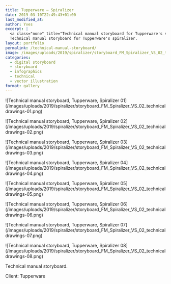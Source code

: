 ```yaml
---
title: Tupperware — Spiralizer
date: 2019-03-10T22:49:43+01:00
last_modified_at: 
author: Yves
excerpt: |
  <a class="none" title="Technical manual storyboard for Tupperware's spiralizer" href="/technical-manual-storyboard/" rel=""><img class="picture" title="Technical manual storyboard for Tupperware's spiralizer" src="/images/uploads/2019/spiralizer/storyboard_FM_Spiralizer_VS_02_technical drawings-03.png" alt="Technical manual storyboard for Tupperware's spiralizer" /></a>
  Technical manual storyboard for Tupperware's spiralizer.
layout: portfolio
permalink: /technical-manual-storyboard/
image: /images/uploads/2019/spiralizer/storyboard_FM_Spiralizer_VS_02_technical drawings-02.png
categories:
  - digital storyboard
  - storyboard
  - infographics
  - technical
  - vector illustration
format: gallery
---
```


![Technical manual storyboard, Tupperware, Spiralizer 01](/images/uploads/2019/spiralizer/storyboard_FM_Spiralizer_VS_02_technical drawings-01.png)

![Technical manual storyboard, Tupperware, Spiralizer 02](/images/uploads/2019/spiralizer/storyboard_FM_Spiralizer_VS_02_technical drawings-02.png)

![Technical manual storyboard, Tupperware, Spiralizer 03](/images/uploads/2019/spiralizer/storyboard_FM_Spiralizer_VS_02_technical drawings-03.png)

![Technical manual storyboard, Tupperware, Spiralizer 04](/images/uploads/2019/spiralizer/storyboard_FM_Spiralizer_VS_02_technical drawings-04.png)

![Technical manual storyboard, Tupperware, Spiralizer 05](/images/uploads/2019/spiralizer/storyboard_FM_Spiralizer_VS_02_technical drawings-05.png)

![Technical manual storyboard, Tupperware, Spiralizer 06](/images/uploads/2019/spiralizer/storyboard_FM_Spiralizer_VS_02_technical drawings-06.png)

![Technical manual storyboard, Tupperware, Spiralizer 07](/images/uploads/2019/spiralizer/storyboard_FM_Spiralizer_VS_02_technical drawings-07.png)

![Technical manual storyboard, Tupperware, Spiralizer 08](/images/uploads/2019/spiralizer/storyboard_FM_Spiralizer_VS_02_technical drawings-08.png)

Technical manual storyboard.

Client: Tupperware